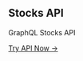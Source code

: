 ## Stocks API

GraphQL Stocks API

[Try API Now &rarr; ](https://graphql-mesh-stocks.vercel.app/api/graphql)
